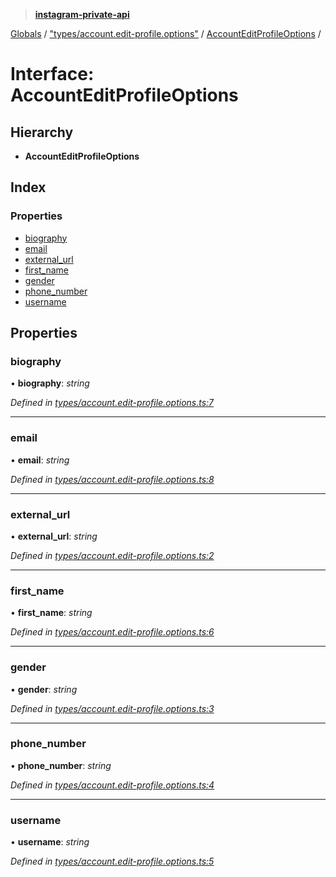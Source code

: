 > **[instagram-private-api](../README.md)**

[Globals](../README.md) / ["types/account.edit-profile.options"](../modules/_types_account_edit_profile_options_.md) / [AccountEditProfileOptions](_types_account_edit_profile_options_.accounteditprofileoptions.md) /

# Interface: AccountEditProfileOptions

## Hierarchy

- **AccountEditProfileOptions**

## Index

### Properties

- [biography](_types_account_edit_profile_options_.accounteditprofileoptions.md#biography)
- [email](_types_account_edit_profile_options_.accounteditprofileoptions.md#email)
- [external_url](_types_account_edit_profile_options_.accounteditprofileoptions.md#external_url)
- [first_name](_types_account_edit_profile_options_.accounteditprofileoptions.md#first_name)
- [gender](_types_account_edit_profile_options_.accounteditprofileoptions.md#gender)
- [phone_number](_types_account_edit_profile_options_.accounteditprofileoptions.md#phone_number)
- [username](_types_account_edit_profile_options_.accounteditprofileoptions.md#username)

## Properties

### biography

• **biography**: _string_

_Defined in [types/account.edit-profile.options.ts:7](https://github.com/realinstadude/instagram-private-api/blob/4ae8fec/src/types/account.edit-profile.options.ts#L7)_

---

### email

• **email**: _string_

_Defined in [types/account.edit-profile.options.ts:8](https://github.com/realinstadude/instagram-private-api/blob/4ae8fec/src/types/account.edit-profile.options.ts#L8)_

---

### external_url

• **external_url**: _string_

_Defined in [types/account.edit-profile.options.ts:2](https://github.com/realinstadude/instagram-private-api/blob/4ae8fec/src/types/account.edit-profile.options.ts#L2)_

---

### first_name

• **first_name**: _string_

_Defined in [types/account.edit-profile.options.ts:6](https://github.com/realinstadude/instagram-private-api/blob/4ae8fec/src/types/account.edit-profile.options.ts#L6)_

---

### gender

• **gender**: _string_

_Defined in [types/account.edit-profile.options.ts:3](https://github.com/realinstadude/instagram-private-api/blob/4ae8fec/src/types/account.edit-profile.options.ts#L3)_

---

### phone_number

• **phone_number**: _string_

_Defined in [types/account.edit-profile.options.ts:4](https://github.com/realinstadude/instagram-private-api/blob/4ae8fec/src/types/account.edit-profile.options.ts#L4)_

---

### username

• **username**: _string_

_Defined in [types/account.edit-profile.options.ts:5](https://github.com/realinstadude/instagram-private-api/blob/4ae8fec/src/types/account.edit-profile.options.ts#L5)_
